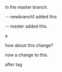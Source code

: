 In the master branch.

-- newbranch1 added this


-- master added this.

a

how about this change?

now a change to this.

after tag

